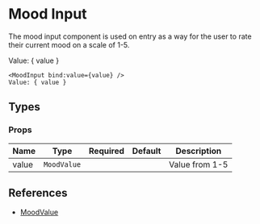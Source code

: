 <script>
import MoodInput from '$lib/components/MoodInput.svelte';
import DocsExample from '$lib/components/utils/DocsExample.svelte';

let value = $state()
</script>

# Mood Input

The mood input component is used on entry as a way for the user to rate their current mood on a scale of 1-5.

<DocsExample column>
  <MoodInput bind:value={value} />
  Value: { value }
</DocsExample>

```svelte
<MoodInput bind:value={value} />
Value: { value }
```

## Types

### Props

| Name  | Type        | Required | Default | Description    |
| ----- | ----------- | -------- | ------- | -------------- |
| value | `MoodValue` |          |         | Value from 1-5 |

## References

- [MoodValue](/docs/types/input#moodvalue)

